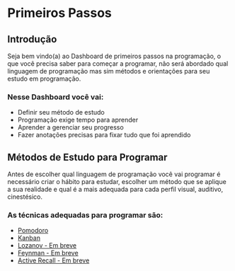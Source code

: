 # Primeiros Passos

## Introdução

Seja bem vindo(a) ao Dashboard de primeiros passos na programação, o que você 
precisa saber para começar a programar, não será abordado qual linguagem de 
programação mas sim métodos e orientações para seu estudo em programação. 

### Nesse Dashboard você vai:

- Definir seu método de estudo
- Programação exige tempo para aprender 
- Aprender a gerenciar seu progresso 
- Fazer anotações precisas para fixar tudo que foi aprendido

## Métodos de Estudo para Programar

Antes de escolher qual linguagem de programação você vai programar é necessário 
criar o hábito para estudar, escolher um método que se aplique a sua realidade e 
qual é a mais adequada para cada perfil visual, auditivo, cinestésico.

### As técnicas adequadas para programar são: 
- [Pomodoro](Pomodoro.md)
- [Kanban](Kanban.md)
- [Lozanov - Em breve]()
- [Feynman - Em breve]()
- [Active Recall - Em breve]()
